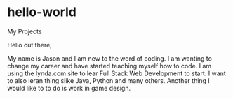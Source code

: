 # hello-world
My Projects 

Hello out there,

My name is Jason and I am new to the word of coding. I am wanting to change my career and have started teaching myself how to code. I am using the lynda.com site to lear Full Stack Web Development to start. I want to also leran thing slike Java, Python and many others. Another thing I would like to to do is work in game design. 

